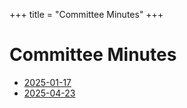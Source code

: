 +++
title = "Committee Minutes"
+++

# Committee Minutes

* [2025-01-17](@/minutes/2025-01-17.md)
* [2025-04-23](@/minutes/2025-04-23.md)
